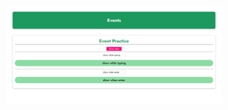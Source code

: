 ![text](https://github.com/Hoda233/Learning-VueJS/blob/main/Section%202:%20Basics%20&%20Core%20Concepts%20(%20DOM%20Interaction%20with%20Vue)/basics-assignment-2-problem/Screenshot%20(2051).png?raw=true)
